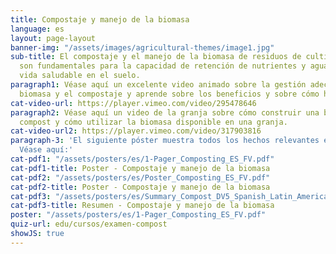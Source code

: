 ```yaml
---
title: Compostaje y manejo de la biomasa
language: es
layout: page-layout
banner-img: "/assets/images/agricultural-themes/image1.jpg"
sub-title: El compostaje y el manejo de la biomasa de residuos de cultivos y/o estiércol
  son fundamentales para la capacidad de retención de nutrientes y agua y para una
  vida saludable en el suelo.
paragraph1: Véase aquí un excelente video animado sobre la gestión adecuada de la
  biomasa y el compostaje y aprende sobre los beneficios y sobre cómo hacerlo.
cat-video-url: https://player.vimeo.com/video/295478646
paragraph2: Véase aquí un video de la granja sobre cómo construir una buena pila de
  compost y cómo utilizar la biomasa disponible en una granja.
cat-video-url2: https://player.vimeo.com/video/317903816
paragraph-3: 'El siguiente póster muestra todos los hechos relevantes en detalle.
  Véase aquí:'
cat-pdf1: "/assets/posters/es/1-Pager_Composting_ES_FV.pdf"
cat-pdf1-title: Poster - Compostaje y manejo de la biomasa
cat-pdf2: "/assets/posters/es/Poster_Composting_ES_FV.pdf"
cat-pdf2-title: Poster - Compostaje y manejo de la biomasa
cat-pdf3: "/assets/posters/es/Summary_Compost_DV5_Spanish_Latin_America.pdf"
cat-pdf3-title: Resumen - Compostaje y manejo de la biomasa
poster: "/assets/posters/es/1-Pager_Composting_ES_FV.pdf"
quiz-url: edu/cursos/examen-compost
showJS: true
---
```


